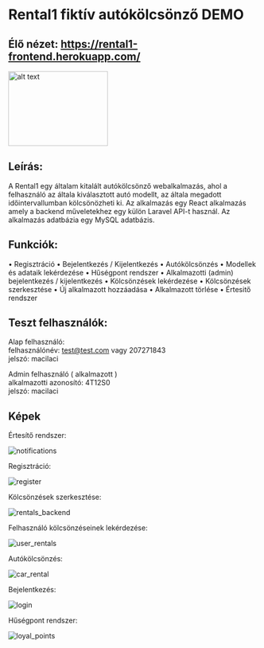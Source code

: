 # Rental1 fiktív autókölcsönző DEMO
## Élő nézet: https://rental1-frontend.herokuapp.com/


<img src="https://user-images.githubusercontent.com/67935095/139591680-5bf5904e-0f5b-41f0-a3c4-81401ba5a606.png" alt="alt text" width="200" height="150">

## Leírás: 
A Rental1 egy általam kitalált autókölcsönző webalkalmazás, ahol a felhasználó az általa kiválasztott autó modellt, az általa megadott időintervallumban kölcsönözheti ki.
Az alkalmazás egy React alkalmazás amely a backend műveletekhez egy külön Laravel API-t használ. Az alkalmazás adatbázia egy MySQL adatbázis.

## Funkciók:
• Regisztráció
• Bejelentkezés / Kijelentkezés
• Autókölcsönzés
• Modellek és adataik lekérdezése
• Hűségpont rendszer
• Alkalmazotti (admin) bejelentkezés / kijelentkezés
• Kölcsönzések lekérdezése
• Kölcsönzések szerkesztése
• Új alkalmazott hozzáadása
• Alkalmazott törlése
• Értesitő rendszer

## Teszt felhasználók:

Alap felhasználó:  
felhasználónév: test@test.com vagy 207271843 <br>
jelszó: macilaci

Admin felhasználó ( alkalmazott ) <br>
alkalmazotti azonosító: 4T12S0 <br>
jelszó: macilaci

## Képek
Értesítő rendszer:

![notifications](https://user-images.githubusercontent.com/67935095/139593302-2761b66d-93af-4237-a3e6-62fd5b6b448e.png)

Regisztráció: 

![register](https://user-images.githubusercontent.com/67935095/139593303-100e69da-cb15-4159-9e65-a27bc350f61d.png)

Kölcsönzések szerkesztése:

![rentals_backend](https://user-images.githubusercontent.com/67935095/139593306-1bae2a08-55f3-47db-b7ce-5de11bfbdfa9.png)

Felhasználó kölcsönzéseinek lekérdezése:

![user_rentals](https://user-images.githubusercontent.com/67935095/139593307-ec4ec809-ddc8-4b65-be85-3559669b520e.png)

Autókölcsönzés:

![car_rental](https://user-images.githubusercontent.com/67935095/139593309-49eab219-bcc7-4eab-96e7-53a7a48c9e47.png)

Bejelentkezés: 

![login](https://user-images.githubusercontent.com/67935095/139593310-2f6ebdaa-2bce-4c64-8f9b-235c97156418.png)

Hűségpont rendszer:

![loyal_points](https://user-images.githubusercontent.com/67935095/139593311-cb701db4-d55e-4c9a-9518-86752c0285a0.png)

